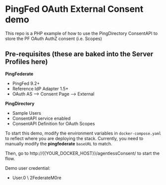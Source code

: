 # PingFed OAuth External Consent demo
This repo is a PHP example of how to use the PingDirectory ConsentAPI to store the PF OAuth AuthZ consent (i.e. Scopes)

## Pre-requisites (these are baked into the Server Profiles here)
**PingFederate**
* PingFed 9.2+
* Reference IdP Adapter 1.5+
* OAuth AS --> Consent Page --> External

**PingDirectory**
* Sample Users
* ConsentAPI service enabled
* ConsentAPI Definition for OAuth Scopes

To start this demo, modify the environment variables in `docker-compose.yaml` to reflect where you are deploying the stack. Currently, you need to manually modify the **pingfederate** `baseURL` to match.

Then, go to http://{{YOUR_DOCKER_HOST}}/agentlessConsent/ to start the flow.

Demo user credential:
* User.0 \ 2FederateM0re
